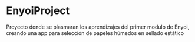# EnyoiProject
Proyecto donde se plasmaran los aprendizajes del primer modulo de Enyoi, creando una app para selección de papeles húmedos en sellado estático 
